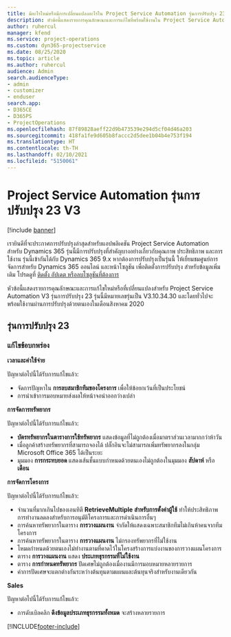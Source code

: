 ```yaml
---
title: มีอะไรใหม่หรือมีการเปลี่ยนแปลงอะไรใน Project Service Automation รุ่นการปรับปรุง 23 V3
description: หัวข้อนี้แสดงรายการคุณลักษณะและการแก้ไขที่พร้อมใช้งานใน Project Service Automation รุ่นการปรับปรุง 23 V3
author: ruhercul
manager: kfend
ms.service: project-operations
ms.custom: dyn365-projectservice
ms.date: 08/25/2020
ms.topic: article
ms.author: ruhercul
audience: Admin
search.audienceType:
- admin
- customizer
- enduser
search.app:
- D365CE
- D365PS
- ProjectOperations
ms.openlocfilehash: 87f89828aeff22d9b473539e294d5cf04d46a203
ms.sourcegitcommit: 418fa1fe9d605b8faccc2d5dee1b04b4e753f194
ms.translationtype: HT
ms.contentlocale: th-TH
ms.lasthandoff: 02/10/2021
ms.locfileid: "5150061"
---
```

# <a name="project-service-automation-update-release-23-v3"></a>Project Service Automation รุ่นการปรับปรุง 23 V3

[!include [banner](../includes/psa-now-project-operations.md)]

เรายินดีที่จะประกาศการปรับปรุงล่าสุดสำหรับแอปพลิเคชัน Project Service Automation สำหรับ Dynamics 365 รุ่นนี้มีการปรับปรุงที่สำคัญบางอย่างเกี่ยวกับคุณภาพ ประสิทธิภาพ และการใช้งาน รุ่นนี้เข้ากันได้กับ Dynamics 365 9.x หากต้องการปรับปรุงเป็นรุ่นนี้ ให้เยี่ยมชมศูนย์การจัดการสำหรับ Dynamics 365 ออนไลน์ และหน้าโซลูชัน เพื่อติดตั้งการปรับปรุง สำหรับข้อมูลเพิ่มเติม โปรดดูที่ [ติดตั้ง อัปเดต หรือลบโซลูชันที่ต้องการ](https://docs.microsoft.com/power-platform/admin/install-remove-preferred-solution)

หัวข้อนี้แสดงรายการคุณลักษณะและการแก้ไขใหม่หรือที่เปลี่ยนแปลงสำหรับ Project Service Automation V3 รุ่นการปรับปรุง 23 รุ่นนี้มีหมายเลขรุ่นเป็น V3.10.34.30 และโดยทั่วไปจะพร้อมใช้งานผ่านการปรับปรุงด้วยตนเองในเดือนสิงหาคม 2020

## <a name="update-release-23"></a>รุ่นการปรับปรุง 23

### <a name="bug-fixes"></a>แก้ไขข้อบกพร่อง

**เวลาและค่าใช้จ่าย**

ปัญหาต่อไปนี้ได้รับการแก้ไขแล้ว:
- จัดการปัญหาใน **การลบสมาชิกทีมของโครงการ** เพื่อให้ข้อยกเว้นที่เป็นประโยชน์
- การนำเข้าการมอบหมายส่งผลให้หน้าจอนำออกว่างเปล่า

**การจัดการทรัพยากร**

ปัญหาต่อไปนี้ได้รับการแก้ไขแล้ว:

- **บัตรทรัพยากรในตารางการใช้ทรัพยากร** แสดงข้อมูลที่ไม่ถูกต้องเมื่อมาตราส่วนเวลามากกว่าห้าวัน
- เมื่อลูกค้าสร้างทรัพยากรที่สามารถจองได้ ปลั๊กอินจะไม่สามารถเพิ่มทรัพยากรลงในกลุ่ม Microsoft Office 365 ได้เป็นระยะ
- มุมมอง **การกระทบยอด** แสดงเส้นชั้นแบบกำหนดด้วยตนเองไม่ถูกต้องในมุมมอง **สัปดาห์** หรือ **เดือน**

**การจัดการโครงการ**

ปัญหาต่อไปนี้ได้รับการแก้ไขแล้ว:

- จำนวนที่มากเกินไปของเอนทิตี **RetrieveMultiple สำหรับการตั้งค่าผู้ใช้** ทำให้ประสิทธิภาพการทำงานลดลงสำหรับการอนุมัติโครงการและการดำเนินการอื่นๆ
- การค้นหาทรัพยากรในตาราง **การวางแผนงาน** จำกัดให้แสดงเฉพาะสมาชิกทีมไม่เกินห้าคนจากทีมโครงการ 
- การค้นหาทรัพยากรในตาราง **การวางแผนงาน** ไม่กรองทรัพยากรที่ไม่ใช้งาน
- โหมดกำหนดด้วยตนเองไม่ทำงานตามที่คาดไว้ในโครงสร้างการแบ่งงานของการวางแผนโครงการ
- ตาราง **การวางแผนงาน** แสดง **ประเภทธุรกรรมที่ไม่ใช้งาน**
- ตาราง **การกำหนดทรัพยากร** ปัดเศษไม่ถูกต้องเมื่องานมีการมอบหมายหลายรายการ
- ค่าการปัดเศษจะแตกต่างกันระหว่างต้นทุนตามแผนและต้นทุนจริงสำหรับงานเดียวกัน

**Sales**

ปัญหาต่อไปนี้ได้รับการแก้ไขแล้ว:

- การดับเบิลคลิก **ดึงข้อมูลประเภทธุรกรรมทั้งหมด** จะสร้างหลายรายการ


[!INCLUDE[footer-include](../includes/footer-banner.md)]